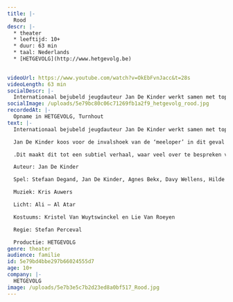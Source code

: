 ```yaml
---
title: |-
  Rood
descr: |-
  * theater
  * leeftijd: 10+
  * duur: 63 min
  * taal: Nederlands
  * [HETGEVOLG](http://www.hetgevolg.be)

  ‍
videoUrl: https://www.youtube.com/watch?v=OkEbFvnJacc&t=28s
videoLength: 63 min
socialDescr: |-
  Internationaal bejubeld jeugdauteur Jan De Kinder werkt samen met topacteur Stefaan Degand en regisseur Stefan Perceval aan een organisch verhaal over pesten.Jan De Kinder koos voor de invalshoek van de ‘meeloper’ in dit geval een naamloze ik, die min of meer ongewild en onschuldig de aanzet geeft voor het pesten. In de theatrale vertaling van deze internationale bestseller gaan de makers opzoek naar hoe mensen in de schoenen kunnen staan van een getuige van een soort wreedheid die vast vaker op plaatsen voorkomen dan volwassenen zich willen inbeelden.Dit maakt dit tot een subtiel verhaal, waar veel over te bespreken valt en dus is ROOD een waardevolle bijdrage aan het debat over pesten, aan het debat over de verantwoordelijkheid van elke betrokken partij en over het hoe pesten te stoppen is.
socialImage: /uploads/5e79bc80c06c71269fb1a2f9_hetgevolg_rood.jpg
recordedAt: |-
  Opname in HETGEVOLG, Turnhout
text: |-
  Internationaal bejubeld jeugdauteur Jan De Kinder werkt samen met topacteur Stefaan Degand en regisseur Stefan Perceval aan een organisch verhaal over pesten.

  Jan De Kinder koos voor de invalshoek van de ‘meeloper’ in dit geval een naamloze ik, die min of meer ongewild en onschuldig de aanzet geeft voor het pesten. In de theatrale vertaling van deze internationale bestseller gaan de makers opzoek naar hoe mensen in de schoenen kunnen staan van een getuige van een soort wreedheid die vast vaker op plaatsen voorkomen dan volwassenen zich willen inbeelden

  .Dit maakt dit tot een subtiel verhaal, waar veel over te bespreken valt en dus is ROOD een waardevolle bijdrage aan het debat over pesten, aan het debat over de verantwoordelijkheid van elke betrokken partij en over het hoe pesten te stoppen is.

  Auteur: Jan De Kinder

  Spel: Stefaan Degand, Jan De Kinder, Agnes Bekx, Davy Wellens, Hilde Eykens, Rita Scheyltjens, Tom Bernaerts, Dirk Van Bladel, Ellen Damen, Rita Goossens, Carina Geerts, Emilia Van Sweeveldt, Naqib Yaqoobi, Char Lee en Roxanne Mees

  Muziek: Kris Auwers

  Licht: Ali – Al Atar

  Kostuums: Kristel Van Wuytswinckel en Lie Van Roeyen

  Regie: Stefan Perceval

  Productie: HETGEVOLG
genre: theater
audience: familie
id: 5e79bd4bbe297b66024555d7
age: 10+
company: |-
  HETGEVOLG
image: /uploads/5e7b3e5c7b2d23ed8a0bf517_Rood.jpg
---
```

